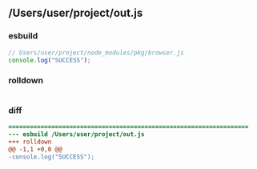 ## /Users/user/project/out.js
### esbuild
```js
// Users/user/project/node_modules/pkg/browser.js
console.log("SUCCESS");
```
### rolldown
```js

```
### diff
```diff
===================================================================
--- esbuild	/Users/user/project/out.js
+++ rolldown	
@@ -1,1 +0,0 @@
-console.log("SUCCESS");

```

